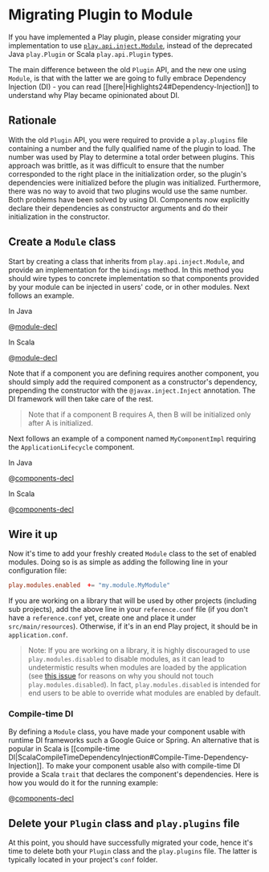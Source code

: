 <!--- Copyright (C) 2009-2015 Typesafe Inc. <http://www.typesafe.com> -->
# Migrating Plugin to Module

If you have implemented a Play plugin, please consider migrating your implementation to use [`play.api.inject.Module`](api/scala/play/api/inject/Module.html), instead of the deprecated Java `play.Plugin` or Scala `play.api.Plugin` types.

The main difference between the old `Plugin` API, and the new one using `Module`, is that with the latter we are going to fully embrace Dependency Injection (DI) - you can read [[here|Highlights24#Dependency-Injection]] to understand why Play became opinionated about DI.

## Rationale

With the old `Plugin` API, you were required to provide a `play.plugins` file containing a number and the fully qualified name of the plugin to load. The number was used by Play to determine a total order between plugins. This approach was brittle, as it was difficult to ensure that the number corresponded to the right place in the initialization order, so the plugin's dependencies were initialized before the plugin was initialized. Furthermore, there was no way to avoid that two plugins would use the same number. Both problems have been solved by using DI. Components now explicitly declare their dependencies as constructor arguments and do their initialization in the constructor.

## Create a `Module` class

Start by creating a class that inherits from `play.api.inject.Module`, and provide an implementation for the `bindings` method. In this method you should wire types to concrete implementation so that components provided by your module can be injected in users' code, or in other modules. Next follows an example.

In Java

@[module-decl](code24/MyModule.java)

In Scala

@[module-decl](code24/MyModule.scala)


Note that if a component you are defining requires another component, you should simply add the required component as a constructor's dependency, prepending the constructor with the `@javax.inject.Inject` annotation. The DI framework will then take care of the rest.

> Note that if a component B requires A, then B will be initialized only after A is initialized.

Next follows an example of a component named `MyComponentImpl` requiring the `ApplicationLifecycle` component.

In Java

@[components-decl](code24/MyComponent.java)

In Scala

@[components-decl](code24/MyComponent.scala)

## Wire it up

Now it's time to add your freshly created `Module` class to the set of enabled modules. Doing so is as simple as adding the following line in your configuration file:

```conf
play.modules.enabled  += "my.module.MyModule"
```

If you are working on a library that will be used by other projects (including sub projects), add the above line in your `reference.conf` file (if you don't have a `reference.conf` yet, create one and place it under `src/main/resources`). Otherwise, if it's in an end Play project, it should be in `application.conf`.

> Note: If you are working on a library, it is highly discouraged to use `play.modules.disabled` to disable modules, as it can lead to undetermistic results when modules are loaded by the application (see [this issue](https://github.com/playframework/play-slick/issues/245) for reasons on why you should not touch `play.modules.disabled`). In fact, `play.modules.disabled` is intended for end users to be able to override what modules are enabled by default.

### Compile-time DI

By defining a `Module` class, you have made your component usable with runtime DI frameworks such a Google Guice or Spring. An alternative that is popular in Scala is [[compile-time DI|ScalaCompileTimeDependencyInjection#Compile-Time-Dependency-Injection]]. To make your component usable also with compile-time DI provide a Scala `trait` that declares the component's dependencies. Here is how you would do it for the running example:

@[components-decl](code24/MyModule.scala)

## Delete your `Plugin` class and `play.plugins` file

At this point, you should have successfully migrated your code, hence it's time to delete both your `Plugin` class and the `play.plugins` file. The latter is typically located in your project's `conf` folder.
